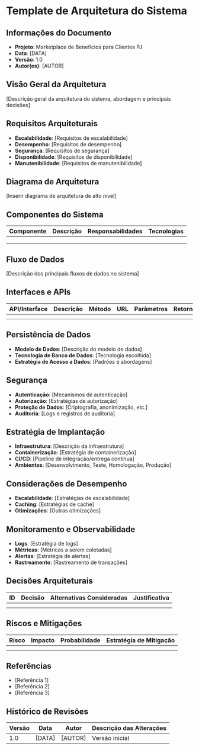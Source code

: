 # Template de Arquitetura do Sistema

## Informações do Documento
- **Projeto**: Marketplace de Benefícios para Clientes PJ
- **Data**: [DATA]
- **Versão**: 1.0
- **Autor(es)**: [AUTOR]

## Visão Geral da Arquitetura
[Descrição geral da arquitetura do sistema, abordagem e principais decisões]

## Requisitos Arquiteturais
- **Escalabilidade**: [Requisitos de escalabilidade]
- **Desempenho**: [Requisitos de desempenho]
- **Segurança**: [Requisitos de segurança]
- **Disponibilidade**: [Requisitos de disponibilidade]
- **Manutenibilidade**: [Requisitos de manutenibilidade]

## Diagrama de Arquitetura
[Inserir diagrama de arquitetura de alto nível]

## Componentes do Sistema
| Componente | Descrição | Responsabilidades | Tecnologias |
|------------|-----------|-------------------|-------------|
| | | | |
| | | | |
| | | | |

## Fluxo de Dados
[Descrição dos principais fluxos de dados no sistema]

## Interfaces e APIs
| API/Interface | Descrição | Método | URL | Parâmetros | Retorno |
|---------------|-----------|--------|-----|------------|---------|
| | | | | | |
| | | | | | |

## Persistência de Dados
- **Modelo de Dados**: [Descrição do modelo de dados]
- **Tecnologia de Banco de Dados**: [Tecnologia escolhida]
- **Estratégia de Acesso a Dados**: [Padrões e abordagens]

## Segurança
- **Autenticação**: [Mecanismos de autenticação]
- **Autorização**: [Estratégias de autorização]
- **Proteção de Dados**: [Criptografia, anonimização, etc.]
- **Auditoria**: [Logs e registros de auditoria]

## Estratégia de Implantação
- **Infraestrutura**: [Descrição da infraestrutura]
- **Containerização**: [Estratégia de containerização]
- **CI/CD**: [Pipeline de integração/entrega contínua]
- **Ambientes**: [Desenvolvimento, Teste, Homologação, Produção]

## Considerações de Desempenho
- **Escalabilidade**: [Estratégias de escalabilidade]
- **Caching**: [Estratégias de cache]
- **Otimizações**: [Outras otimizações]

## Monitoramento e Observabilidade
- **Logs**: [Estratégia de logs]
- **Métricas**: [Métricas a serem coletadas]
- **Alertas**: [Estratégia de alertas]
- **Rastreamento**: [Rastreamento de transações]

## Decisões Arquiteturais
| ID | Decisão | Alternativas Consideradas | Justificativa |
|----|---------|---------------------------|---------------|
| | | | |
| | | | |

## Riscos e Mitigações
| Risco | Impacto | Probabilidade | Estratégia de Mitigação |
|-------|---------|--------------|--------------------------|
| | | | |
| | | | |

## Referências
- [Referência 1]
- [Referência 2]
- [Referência 3]

## Histórico de Revisões
| Versão | Data | Autor | Descrição das Alterações |
|--------|------|-------|--------------------------|
| 1.0 | [DATA] | [AUTOR] | Versão inicial |
